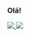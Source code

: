 ### Olá!

<div style="display: inline_block">
  <a href="https://github.com/sdocouto">
  <img style="display: inline_block height="180em" src="https://github-readme-stats.vercel.app/api?username=sdocouto&show_icons=true&theme=dark&include_all_commits=true&count_private=true"/>
  </a>
  <a href="https://github.com/sdocouto">
    <img style="display: inline_block height="180em" src="https://github-readme-stats.vercel.app/api/top-langs/?username=sdocouto&layout=compact&langs_count=7&theme=dark&count_private=true"/>
  </a>
</div>
  

<!--
**sdocouto/sdocouto** is a ✨ _special_ ✨ repository because its `README.md` (this file) appears on your GitHub profile.

Here are some ideas to get you started:

- 🔭 I’m currently working on ...
- 🌱 I’m currently learning ...
- 👯 I’m looking to collaborate on ...
- 🤔 I’m looking for help with ...
- 💬 Ask me about ...
- 📫 How to reach me: ...
- 😄 Pronouns: ...
- ⚡ Fun fact: ...
-->
